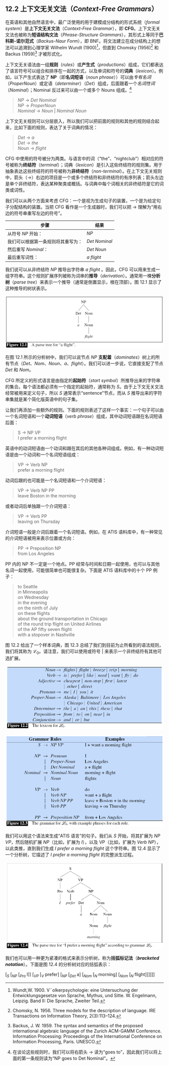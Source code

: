 ## 12.2 上下文无关文法（*Context-Free Grammars*）

在英语和其他自然语言中，最广泛使用的用于建模成分结构的形式系统（*formal system*）是**上下文无关文法**（*Context-Free Grammar*），即 **CFG**。上下文无关文法也被称为**短语结构文法**（*Phrase-Structure Grammars*），其形式上等同于**巴科斯-诺尔范式**（*Backus-Naur Form*），即 BNF。将文法建立在成分结构上的想法可以追溯到心理学家 Wilhelm Wundt (1900)[^1]，但直到 Chomsky (1956)[^2] 和 Backus (1959)[^3] 才被形式化。

上下文无关语法由一组**规则**（*rules*）或**产生式**（*productions*）组成，它们都表达了语言符号可以组合和排序在一起的方式，以及单词和符号的**词典**（*lexicon*）。例如，以下产生式表达了 **NP**（即**名词短语**（*noun phrase*））可以由*专有名词*（*ProperNoun*）或定语（*determiner*）（*Det*）组成，后面跟着一个*名词性词*（*Nominal*）；Nominal 反过来可以由一个或多个 Nouns 组成。[^4]

> *NP* $\rightarrow$ *Det Nominal*  
> *NP* $\rightarrow$ *ProperNoun*  
> *Nominal* $\rightarrow$ *Noun* | *Nominal Noun*  

上下文无关规则可以分层嵌入，所以我们可以把前面的规则和其他的规则结合起来，比如下面的规则，表达了关于词典的情况：

> *Det* $\rightarrow$ *a*  
> *Det* $\rightarrow$ *the*  
> *Noun* $\rightarrow$ *flight*  

CFG 中使用的符号被分为两类。与语言中的词（“the”、“nightclub”）相对应的符号被称为**终结符**（*terminal*）；词典（*lexicon*）是引入这些终结符的规则集。用于抽象表达这些终结符的符号被称为**非终结符**（*non-terminal*）。在上下文无关规则中，箭头（$\rightarrow$）右边的项目是一个或多个终结符和非终结符的有序列表；箭头左边是单个非终结符，表达某种聚类或概括。与词典中每个词相关的非终结符是它的词类或词性。

我们可以从两个方面来考虑 CFG：一个是视为生成句子的装置，一个是为给定句子分配结构的装置。当把 CFG 看作是一个生成器时，我们可以把 $\rightarrow$ 理解为“用右边的符号串重写左边的符号”。

|步骤|结果|
|---|---|
|从符号 *NP* 开始：|*NP*|
|我们可以根据第一条规则将其重写为：|*Det Nominal*|
|然后重写 *Nominal*：|*Det Noun*|
|最后重写词性：|*a flight*|

我们说可以从非终结符 *NP* 推导出字符串 *a flight* 。因此，CFG 可以用来生成一组字符串。这个规则扩展序列被称为词串的**推导**（*derivation*）。通常用一棵**分析树**（*parse tree*）来表示一个推导（通常是倒置显示，根在顶部）。图 12.1 显示了这种推导的树状表示。

![图 12.1](assets/fig12.1.png)

在图 12.1 所示的分析树中，我们可以说节点 *NP* **支配着**（*dominates*）树上的所有节点（*Det*、*Nom*、*Noun*、*a*、*flight*）。我们可以进一步说，它直接支配了节点 *Det* 和 *Nom*。

CFG 所定义的形式语言是由指定的**起始符**（*start symbol*）所推导出来的字符串的集合。每个语法都必须有一个指定的起始符，通常称为 *S*。由于上下文无关文法经常被用来定义句子，所以 *S* 通常表示“sentence”节点，而从 *S* 推导出来的字符串集就是某个简化版英语中的句子集。

让我们再添加一些额外的规则。下面的规则表述了这样一个事实：一个句子可以由一个名词短语和一个**动词短语**（*verb phrase*）组成，其中动词短语跟在名词短语后面：

> S $\rightarrow$ NP VP  
> I prefer a morning flight

英语中的动词短语由一个动词和跟在其后的其他各种词组成。例如，有一种动词短语是由一个动词和一个名词短语组成：

> VP $\rightarrow$ Verb NP  
> prefer a morning flight

动词后跟的也可能是一个名词短语和一个介词短语：

> VP $\rightarrow$ Verb NP PP  
> leave Boston in the morning

或者动词后单独跟一个介词短语：

> VP $\rightarrow$ Verb PP  
> leaving on Thursday

介词短语一般是介词后跟着一个名词短语。例如，在 ATIS 语料库中，有一种常见的介词短语被用来表示位置或方向：

> PP $\rightarrow$ Preposition NP  
> from Los Angeles

PP 内的 NP 不一定是一个地点。PP 经常与时间和日期一起使用，也可以与其他名词一起使用，可能很简单也可能很复杂。下面是 ATIS 语料库中的十个 PP 例子：

> to Seattle  
> in Minneapolis  
> on Wednesday  
> in the evening  
> on the ninth of July  
> on these flights  
> about the ground transportation in Chicago  
> of the round trip flight on United Airlines  
> of the AP fifty seven flight  
> with a stopover in Nashville

图 12.2 给出了一个样本词典，图 12.3 总结了我们到目前为止所看到的语法规则，我们将其称为 $\mathscr{L}_0$。请注意，我们可以使用或符号 | 来表示一个非终结符有其他可选扩展。

![图 12.2](assets/fig12.2.png)

![图 12.3](assets/fig12.3.png)

我们可以用这个语法来生成“ATIS 语言”的句子。我们从 *S* 开始，将其扩展为 *NP VP*，然后随机扩展 *NP*（比如，扩展为 *I*），以及 VP（比如，扩展为 *Verb NP*），以此类推，直到我们生成 *I prefer a morning flight* 这个字符串。图 12.4 显示了一个分析树，它描述了 *I prefer a morning flight* 的完整派生过程。

![图 12.4](assets/fig12.4.png)

我们也可以用一种更为紧凑的格式来表示分析树，称为**括弧标记法**（***bracketed notation***）。下面是图 12.4 的分析树对应的括弧表示：

$[_S \; [_{NP} \; [_{Pro} \; \text{I}]] \; [_{VP} \; [_V \; \text{prefer}] \; [_{NP} \; [_{Det} \; \text{a}] \; [_{Nom} \; [_N \; \text{morning}] \; [_{Nom} \; [_N \; \text{flight}]]]]]]$

[^1]: Wundt,W. 1900. V¨olkerpsychologie: eine Untersuchung der Entwicklungsgesetze von Sprache, Mythus, und Sitte. W. Engelmann, Leipzig. Band II: Die Sprache, Zweiter Teil.
[^2]: Chomsky, N. 1956. Three models for the description of language. IRE Transactions on Information Theory, 2(3):113–124.
[^3]: Backus, J. W. 1959. The syntax and semantics of the proposed international algebraic language of the Zurich ACM-GAMM Conference. Information Processing: Proceedings of the International Conference on Information Processing, Paris. UNESCO.
[^4]: 在谈论这些规则时，我们可以将右箭头 $\rightarrow$ 读为“goes to”，因此我们可以将上面的第一条规则读为“NP goes to Det Nominal”。
